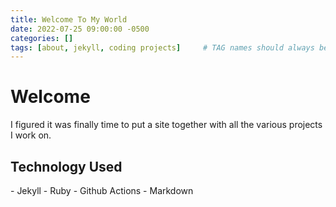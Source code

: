 ```yaml
---
title: Welcome To My World
date: 2022-07-25 09:00:00 -0500
categories: []
tags: [about, jekyll, coding projects]     # TAG names should always be lowercase
---
```


# Welcome

I figured it was finally time to put a site together with all the various projects I work on.

<h2>Technology Used</h2>
- Jekyll
- Ruby
- Github Actions
- Markdown

